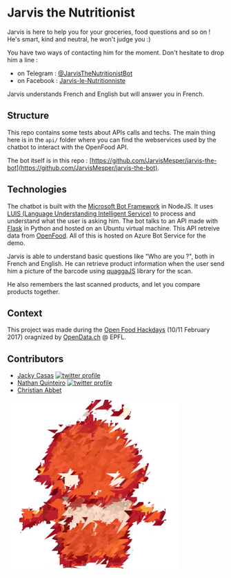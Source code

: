 # Jarvis the Nutritionist

Jarvis is here to help you for your groceries, food questions and so on ! He's smart, kind and neutral, he won't judge you :)

You have two ways of contacting him for the moment. Don't hesitate to drop him a line :

- on Telegram : [@JarvisTheNutritionistBot](http://t.me/JarvisTheNutritionistBot)
- on Facebook : [Jarvis-le-Nutritionniste](https://www.facebook.com/Jarvis-le-Nutritionniste-1868216750130500)

Jarvis understands French and English but will answer you in French.

## Structure

This repo contains some tests about APIs calls and techs. The main thing here is in the `api/` folder where you can find the webservices used by the chatbot to interact with the OpenFood API.

The bot itself is in this repo : [https://github.com/JarvisMesper/jarvis-the-bot](https://github.com/JarvisMesper/jarvis-the-bot).


## Technologies

The chatbot is built with the [Microsoft Bot Framework](https://dev.botframework.com) in NodeJS. It uses [LUIS (Language Understanding Intelligent Service)](https://www.luis.ai) to process and understand what the user is asking him. The bot talks to an API made with [Flask](http://flask.pocoo.org) in Python and hosted on an Ubuntu virtual machine. This API retreive data from [OpenFood](https://www.openfood.ch). All of this is hosted on Azure Bot Service for the demo.

Jarvis is able to understand basic questions like "Who are you ?", both in French and English. He can retrieve product information when the user send him a picture of the barcode using [quaggaJS](https://serratus.github.io/quaggaJS/) library for the scan.

He also remembers the last scanned products, and let you compare products together.


## Context

This project was made during the [Open Food Hackdays](https://food.opendata.ch) (10/11 February 2017) oragnized by [OpenData.ch](https://opendata.ch) @ EPFL.


## Contributors

[1]: https://i.imgur.com/wWzX9uB.png
[2]: https://twitter.com/jackycasas_
[3]: https://twitter.com/nathan_quint

- [Jacky Casas](https://github.com/acknowledge) [![twitter profile][1]][2]
- [Nathan Quinteiro](https://github.com/nathanquinteiro) [![twitter profile][1]][3]
- [Christian Abbet](https://github.com/christlf)


![jarvis the nutritionist icon](https://raw.githubusercontent.com/JarvisMesper/jarvis-the-nutritionist/master/statics/bot-icon-squared-400.png)